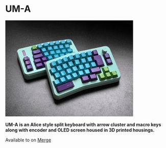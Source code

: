 # **UM-A**


<a href="Assembly Guide/img/UMA_Mint_43.jpg">
<img src="Assembly Guide/img/UMA_Mint_43.jpg" width="400">
</a>


**UM-A is an Alice style split keyboard with arrow cluster and macro keys along with encoder and OLED screen housed in 3D printed housings.**


Available to on [Merge](https://mergedesign.store/)